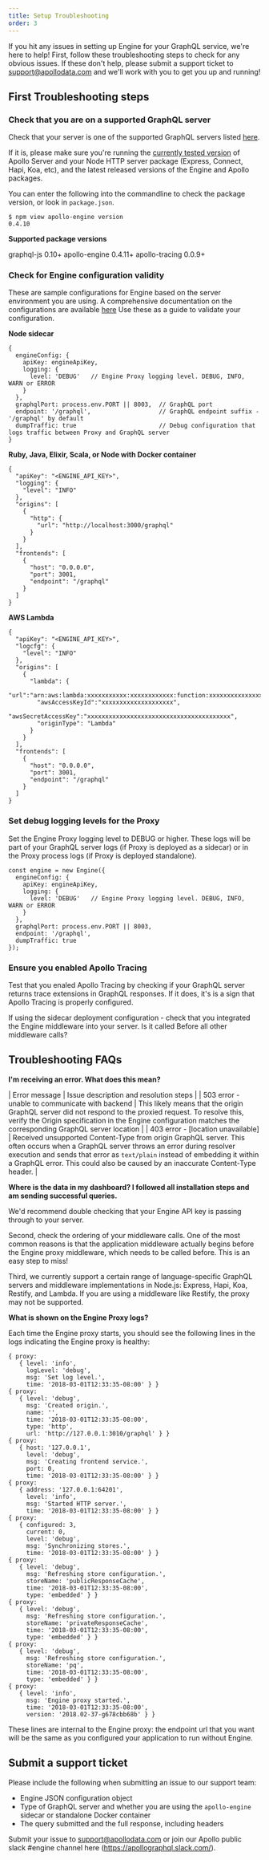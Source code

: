 ```yaml
---
title: Setup Troubleshooting
order: 3
---
```


If you hit any issues in setting up Engine for your GraphQL service, we're here to help! First, follow these troubleshooting steps to check for any obvious issues. If these don't help, please submit a support ticket to [support@apollodata.com](mailto:support@apollodata.com) and we'll work with you to get you up and running!

<h2 id="sanity-checks" title="First steps">First Troubleshooting steps</h2>

<h3> Check that you are on a supported GraphQL server </h3>

Check that your server is one of the supported GraphQL servers listed [here](index.html#apollo-tracing).

If it is, please make sure you're running the [currently tested version](https://github.com/apollographql/apollo-engine-js/blob/master/package.json) of Apollo Server and your Node HTTP server package (Express, Connect, Hapi, Koa, etc), and the latest released versions of the Engine and Apollo packages.

You can enter the following into the commandline to check the package version, or look in  `package.json`.
```
$ npm view apollo-engine version
0.4.10
```

**Supported package versions**

graphql-js 0.10+
apollo-engine 0.4.11+
apollo-tracing 0.0.9+

<h3> Check for Engine configuration validity </h3>

These are sample configurations for Engine based on the server environment you are using. A comprehensive documentation on the configurations are available [here](proto-doc.html)  Use these as a guide to validate your configuration.

**Node sidecar**
```
{
  engineConfig: {
    apiKey: engineApiKey,
    logging: {
      level: 'DEBUG'   // Engine Proxy logging level. DEBUG, INFO, WARN or ERROR
    }
  },
  graphqlPort: process.env.PORT || 8003,  // GraphQL port
  endpoint: '/graphql',                   // GraphQL endpoint suffix - '/graphql' by default
  dumpTraffic: true                       // Debug configuration that logs traffic between Proxy and GraphQL server
}
```
**Ruby, Java, Elixir, Scala, or Node with Docker container**
```
{
  "apiKey": "<ENGINE_API_KEY>",
  "logging": {
    "level": "INFO"
  },
  "origins": [
    {
      "http": {
        "url": "http://localhost:3000/graphql"
      }
    }
  ],
  "frontends": [
    {
      "host": "0.0.0.0",
      "port": 3001,
      "endpoint": "/graphql"
    }
  ]
}
```
**AWS Lambda**
```
{
  "apiKey": "<ENGINE_API_KEY>",
  "logcfg": {
    "level": "INFO"
  },
  "origins": [
    {
      "lambda": {
        "url":"arn:aws:lambda:xxxxxxxxxxx:xxxxxxxxxxxx:function:xxxxxxxxxxxxxxxxxxx",
        "awsAccessKeyId":"xxxxxxxxxxxxxxxxxxxx",
        "awsSecretAccessKey":"xxxxxxxxxxxxxxxxxxxxxxxxxxxxxxxxxxxxxxxx",
        "originType": "Lambda"
      }
    }
  ],
  "frontends": [
    {
      "host": "0.0.0.0",
      "port": 3001,
      "endpoint": "/graphql"
    }
  ]
}
```

<h3> Set debug logging levels for the Proxy</h3>

Set the Engine Proxy logging level to DEBUG or higher. These logs will be part of your GraphQL server logs (if Proxy is deployed as a sidecar) or in the Proxy process logs (if Proxy is deployed standalone).
```
const engine = new Engine({
  engineConfig: {
    apiKey: engineApiKey,
    logging: {
      level: 'DEBUG'   // Engine Proxy logging level. DEBUG, INFO, WARN or ERROR
    }
  },
  graphqlPort: process.env.PORT || 8003,  
  endpoint: '/graphql',                  
  dumpTraffic: true                       
});
```

<h3> Ensure you enabled Apollo Tracing </h3>

Test that you enaled Apollo Tracing by checking if your GraphQL server returns trace extensions in GraphQL responses. If it does, it's is a sign that Apollo Tracing is properly configured.

If using the sidecar deployment configuration - check that you integrated the Engine middleware into your server. Is it called Before all other middleware calls?

<h2 id="">Troubleshooting FAQs</h2>

**I'm receiving an error. What does this mean?**

| Error message | Issue description and resolution steps |
| 503 error - unable to communicate with backend | This likely means that the origin GraphQL server did not respond to the proxied request. To resolve this, verify the Origin specification in the Engine configuration matches the corresponding GraphQL server location |
| 403 error - [location unavailable] | Received unsupported Content-Type from origin GraphQL server. This often occurs when a GraphQL server throws an error during resolver execution and sends that error as `text/plain` instead of embedding it within a GraphQL error. This could also be caused by an inaccurate Content-Type header. |

**Where is the data in my dashboard? I followed all installation steps and am sending successful queries.**

We'd recommend double checking that your Engine API key is passing through to your server. 

Second, check the ordering of your middleware calls. One of the most common reasons is that the application middleware actually begins before the Engine proxy middleware, which needs to be called before. This is an easy step to miss!

Third, we currently support a certain range of language-specific GraphQL servers and middleware implementations in Node.js: Express, Hapi, Koa, Restify, and Lambda. If you are using a middleware like Restify, the proxy may not be supported. 

**What is shown on the Engine Proxy logs?**

Each time the Engine proxy starts, you should see the following lines in the logs indicating the Engine proxy is healthy: 

``` 
{ proxy:
   { level: 'info',
     logLevel: 'debug',
     msg: 'Set log level.',
     time: '2018-03-01T12:33:35-08:00' } }
{ proxy:
   { level: 'debug',
     msg: 'Created origin.',
     name: '',
     time: '2018-03-01T12:33:35-08:00',
     type: 'http',
     url: 'http://127.0.0.1:3010/graphql' } }
{ proxy:
   { host: '127.0.0.1',
     level: 'debug',
     msg: 'Creating frontend service.',
     port: 0,
     time: '2018-03-01T12:33:35-08:00' } }
{ proxy:
   { address: '127.0.0.1:64201',
     level: 'info',
     msg: 'Started HTTP server.',
     time: '2018-03-01T12:33:35-08:00' } }
{ proxy:
   { configured: 3,
     current: 0,
     level: 'debug',
     msg: 'Synchronizing stores.',
     time: '2018-03-01T12:33:35-08:00' } }
{ proxy:
   { level: 'debug',
     msg: 'Refreshing store configuration.',
     storeName: 'publicResponseCache',
     time: '2018-03-01T12:33:35-08:00',
     type: 'embedded' } }
{ proxy:
   { level: 'debug',
     msg: 'Refreshing store configuration.',
     storeName: 'privateResponseCache',
     time: '2018-03-01T12:33:35-08:00',
     type: 'embedded' } }
{ proxy:
   { level: 'debug',
     msg: 'Refreshing store configuration.',
     storeName: 'pq',
     time: '2018-03-01T12:33:35-08:00',
     type: 'embedded' } }
{ proxy:
   { level: 'info',
     msg: 'Engine proxy started.',
     time: '2018-03-01T12:33:35-08:00',
     version: '2018.02-37-g678cbb68b' } }
``` 

These lines are internal to the Engine proxy: the endpoint url that you want will be the same as you configured your application to run without Engine. 

<h2 id="">Submit a support ticket</h2> 

Please include the following when submitting an issue to our support team:

* Engine JSON configuration object
* Type of GraphQL server and whether you are using the `apollo-engine` sidecar or standalone Docker container
* The query submitted and the full response, including headers

Submit your issue to [support@apollodata.com](mailto:support@apollodata.com) or join our Apollo public slack #engine channel here (https://apollographql.slack.com/).
